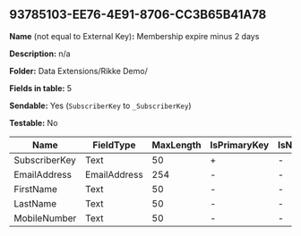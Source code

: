 ## 93785103-EE76-4E91-8706-CC3B65B41A78

**Name** (not equal to External Key)**:** Membership expire minus 2 days

**Description:** n/a

**Folder:** Data Extensions/Rikke Demo/

**Fields in table:** 5

**Sendable:** Yes (`SubscriberKey` to `_SubscriberKey`)

**Testable:** No

| Name | FieldType | MaxLength | IsPrimaryKey | IsNullable | DefaultValue |
| --- | --- | --- | --- | --- | --- |
| SubscriberKey | Text | 50 | + | - |  |
| EmailAddress | EmailAddress | 254 | - | - |  |
| FirstName | Text | 50 | - | - |  |
| LastName | Text | 50 | - | - |  |
| MobileNumber | Text | 50 | - | - |  |
